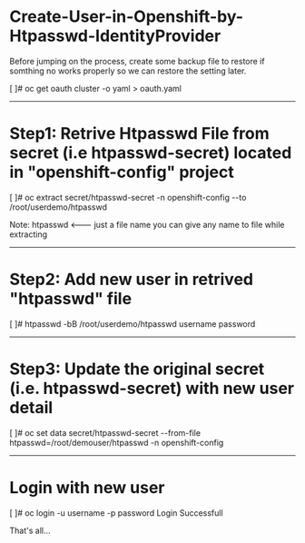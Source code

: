 # Create-User-in-Openshift-by-Htpasswd-IdentityProvider

Before jumping on the process, create some backup file to restore if somthing no works properly 
so we can restore the setting later.

[ ]# oc get oauth cluster -o yaml > oauth.yaml

------------------------------------------------------------------------------------------------------
# Step1: Retrive Htpasswd File from secret (i.e htpasswd-secret) located in "openshift-config" project

[ ]# oc extract secret/htpasswd-secret -n openshift-config --to /root/userdemo/htpasswd 

Note:
htpasswd <--- just a file name you can give any name to file while extracting 

------------------------------------------------------------------------------------------------------
# Step2: Add new user in retrived "htpasswd" file 

[ ]# htpasswd -bB /root/userdemo/htpasswd username password

------------------------------------------------------------------------------------------------------
# Step3: Update the original secret (i.e. htpasswd-secret) with new user detail

[ ]# oc set data secret/htpasswd-secret --from-file htpasswd=/root/demouser/htpasswd -n openshift-config

------------------------------------------------------------------------------------------------------
# Login with new user

[ ]# oc login -u username -p password
Login Successfull

That's all...
